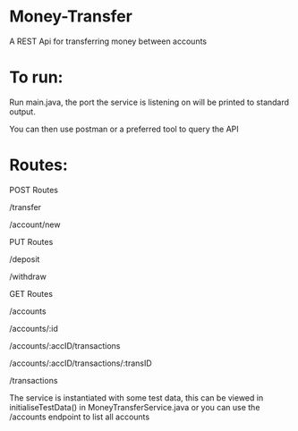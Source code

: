 # Money-Transfer
A REST Api for transferring money between accounts

# To run:

Run main.java, the port the service is listening on will be printed to standard output.

You can then use postman or a preferred tool to query the API

# Routes:

  POST Routes
  
  /transfer
  
  /account/new
  
  PUT Routes
  
  /deposit
  
  /withdraw
  
  GET Routes
  
  /accounts
  
  /accounts/:id
  
  /accounts/:accID/transactions
  
  /accounts/:accID/transactions/:transID
  
  /transactions
  
  The service is instantiated with some test data, this can be viewed in initialiseTestData() in MoneyTransferService.java
  or you can use the /accounts endpoint to list all accounts
